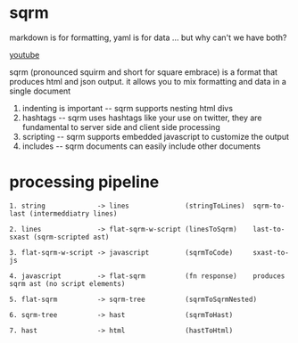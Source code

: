 # sqrm

markdown is for formatting, yaml is for data ... but why can't we have both?

[youtube](https://www.youtube.com/watch?v=vqgSO8_cRio)

sqrm (pronounced squirm and short for square embrace) is a format that produces
html and json output. it allows you to mix formatting and data in a single
document


1. indenting is important -- sqrm supports nesting html divs
2. hashtags -- sqrm uses hashtags like your use on twitter, they are fundamental to server side and client side processing
3. scripting -- sqrm supports embedded javascript to customize the output
4. includes -- sqrm documents can easily include other documents



# processing pipeline

    1. string             -> lines              (stringToLines)  sqrm-to-last (intermeddiatry lines)

    2. lines              -> flat-sqrm-w-script (linesToSqrm)    last-to-sxast (sqrm-scripted ast)

    3. flat-sqrm-w-script -> javascript         (sqrmToCode)     sxast-to-js

    4. javascript         -> flat-sqrm          (fn response)    produces sqrm ast (no script elements)

    5. flat-sqrm          -> sqrm-tree          (sqrmToSqrmNested)

    6. sqrm-tree          -> hast               (sqrmToHast)

    7. hast               -> html               (hastToHtml)
